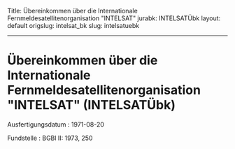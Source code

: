 Title: Übereinkommen über die Internationale Fernmeldesatellitenorganisation "INTELSAT"
jurabk: INTELSATÜbk
layout: default
origslug: intelsat_bk
slug: intelsatuebk

---

# Übereinkommen über die Internationale Fernmeldesatellitenorganisation "INTELSAT" (INTELSATÜbk)

Ausfertigungsdatum
:   1971-08-20

Fundstelle
:   BGBl II: 1973, 250

